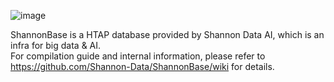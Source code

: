 ![image](https://github.com/user-attachments/assets/dbc9f644-a38d-4e2a-9515-abc05f373c3b)

ShannonBase is a HTAP database provided by Shannon Data AI, which is an infra for big data & AI. \
For compilation guide and internal information, please refer to https://github.com/Shannon-Data/ShannonBase/wiki
for details.
